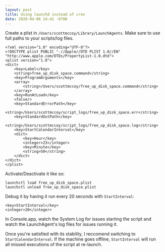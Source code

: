 ```yaml
---
layout: post
title: Using launchd instead of cron
date: 2020-04-06 14:42 -0700
---
```



 

Create a plist in `/Users/scottmccoy/Library/LaunchAgents`. Make sure to use full paths to your scripts/log files.

```
<?xml version="1.0" encoding="UTF-8"?>
<!DOCTYPE plist PUBLIC "-//Apple//DTD PLIST 1.0//EN" "http://www.apple.com/DTDs/PropertyList-1.0.dtd">
<plist version="1.0">
<dict>
    <key>Label</key>
    <string>free_up_disk_space.command</string>
    <key>ProgramArguments</key>
    <array>
        <string>/Users/scottmccoy/free_up_disk_space.command</string>
    </array>
    <key>RunAtLoad</key>
    <false/>
    <key>StandardErrorPath</key>
    <string>/Users/scottmccoy/script_logs/free_up_disk_space.err</string>
    <key>StandardOutPath</key>
    <string>/Users/scottmccoy/script_logs/free_up_disk_space.log</string>
    <key>StartCalendarInterval</key>
    <dict>
        <key>Hour</key>
        <integer>23</integer>
        <key>Minute</key>
        <string>50</string>
    </dict>
</dict>
</plist>
```

Activate/Deactivate it like so:
```
launchctl load free_up_disk_space.plist
launchctl unload free_up_disk_space.plist
```


Debug it by having it run every 20 seconds with  `StartInterval`:
```
<key>StartInterval</key>
<integer>20</integer>
```

In Console.app, watch the System Log for issues starting the script and watch the LaunchAgent's log files for issues running it. 

Once you're satisfied with its stability, I reccomend switching to `StartCalendarInterval`. If the machine goes offline,  `StartInterval` will run all missed executions of the script at re-launch. 
